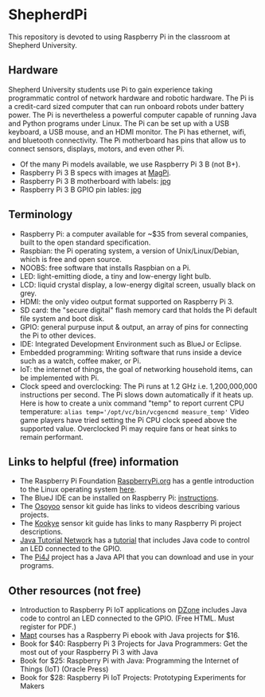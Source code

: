 # ShepherdPi
This repository is devoted to using Raspberry Pi in the classroom at Shepherd University. 

## Hardware
Shepherd University students use Pi to gain experience taking programmatic control of 
network hardware and robotic hardware.
The Pi is a credit-card sized computer that can run onboard robots under battery power.
The Pi is nevertheless a powerful computer capable of running Java and Python programs under Linux. 
The Pi can be set up with a USB keyboard, a USB mouse, and an HDMI monitor.
The Pi has ethernet, wifi, and bluetooth connectivity.
The Pi motherboard has pins that allow us to connect sensors, displays, motors, and even other Pi.
* Of the many Pi models available, we use Raspberry Pi 3 B (not B+).
* Raspberry Pi 3 B specs with images at [MagPi](https://www.raspberrypi.org/magpi/raspberry-pi-3-specs-benchmarks/).
* Raspberry Pi 3 B motherboard with labels: [jpg](images/Raspi3Layout.jpg)
* Raspberry Pi 3 B GPIO pin lables: [jpg](images/raspberry_pi_gpio.jpg)
## Terminology
* Raspberry Pi: a computer available for ~$35 from several companies, built to the open standard specification.
* Raspbian: the Pi operating system, a version of Unix/Linux/Debian, which is free and open source. 
* NOOBS: free software that installs Raspbian on a Pi.
* LED: light-emitting diode, a tiny and low-energy light bulb.
* LCD: liquid crystal display, a low-energy digital screen, usually black on grey.
* HDMI: the only video output format supported on Raspberry Pi 3.
* SD card: the "secure digital" flash memory card that holds the Pi default file system and boot disk.
* GPIO: general purpuse input & output, an array of pins for connecting the Pi to other devices.
* IDE: Integrated Development Environment such as BlueJ or Eclipse.
* Embedded programming: Writing software that runs inside a device such as a watch, coffee maker, or Pi.
* IoT: the internet of things, the goal of networking household items, can be implemented with Pi.
* Clock speed and overclocking: 
The Pi runs at 1.2 GHz i.e. 1,200,000,000 instructions per second.
The Pi slows down automatically if it heats up.
Here is how to create a unix command "temp" to report current CPU temperature:
```alias temp='/opt/vc/bin/vcgencmd measure_temp'```
Video game players have tried setting the Pi CPU clock speed above the supported value.
Overclocked Pi may require fans or heat sinks to remain performant.
## Links to helpful (free) information
* The Raspberry Pi Foundation [RaspberryPi.org](https://www.raspberrypi.org/)
has a gentle introduction to the Linux operating system 
[here](https://www.raspberrypi.org/documentation/linux/).
* The BlueJ IDE can be installed on Raspberry Pi:
[instructions](https://www.bluej.org/raspberrypi/).
* The [Osoyoo](http://osoyoo.com/2017/07/13/raspberry-pi-3-starter-learning-kit-introduction/) 
sensor kit guide has links to videos describing various projects.
* The [Kookye](http://kookye.com/category/tutorials/rapsberry-pi-projects/)
sensor kit guide has links to many Raspberry Pi project descriptions.
* [Java Tutorial Network](https://javatutorial.net/category/raspberry-pi-java) 
has a [tutorial](https://javatutorial.net/raspberry-pi-java-tutorial) 
that includes Java code to control an LED connected to the GPIO. 
* The [Pi4J](http://pi4j.com/) project
has a Java API that you can download and use in your programs.
## Other resources (not free)
* Introduction to Raspberry Pi IoT applications
on [DZone](https://dzone.com/refcardz/iot-applications-with-java-and-raspberry-pi?chapter=1)
includes Java code to control an LED connected to the GPIO. (Free HTML. Must register for PDF.)
* [Mapt](https://www.packtpub.com/mapt/book/hardware_and_creative/9781786462121)
courses has a Raspberry Pi ebook with Java projects for $16.
* Book for $40:
Raspberry Pi 3 Projects for Java Programmers: Get the most out of your Raspberry Pi 3 with Java
* Book for $25:
Raspberry Pi with Java: Programming the Internet of Things (IoT) (Oracle Press)
* Book for $28:
Raspberry Pi IoT Projects: Prototyping Experiments for Makers
